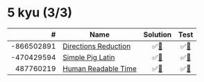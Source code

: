 # 5 kyu (3/3)

|          # | Name                               | Solution                               | Test                                |
|-----------:|------------------------------------|:--------------------------------------:|:-----------------------------------:|
| -866502891 | [Directions Reduction][-866502891] | &#9989;[&#128190;][-866502891solution] | &#9989;[&#128190;][-866502891tests] |
| -470429594 | [Simple Pig Latin][-470429594]     | &#9989;[&#128190;][-470429594solution] | &#9989;[&#128190;][-470429594tests] |
|  487760219 | [Human Readable Time][487760219]   | &#9989;[&#128190;][487760219solution]  | &#9989;[&#128190;][487760219tests]  |

[-866502891]: https://www.codewars.com/kata/550f22f4d758534c1100025a
[-470429594]: https://www.codewars.com/kata/520b9d2ad5c005041100000f
[487760219]: https://www.codewars.com/kata/52685f7382004e774f0001f7

[-866502891solution]: src/main/java/org/ck/codewars/directionsreduction/DirReduction.java
[-470429594solution]: src/main/java/org/ck/codewars/simplepiglatin/PigLatin.java
[487760219solution]: src/main/java/org/ck/codewars/humanreadabletime/HumanReadableTime.java

[-866502891tests]: src/test/java/org/ck/codewars/directionsreduction/DirReductionTest.java
[-470429594tests]: src/test/java/org/ck/codewars/simplepiglatin/PigLatinTest.java
[487760219tests]: src/test/java/org/ck/codewars/humanreadabletime/HumanReadableTimeTest.java

